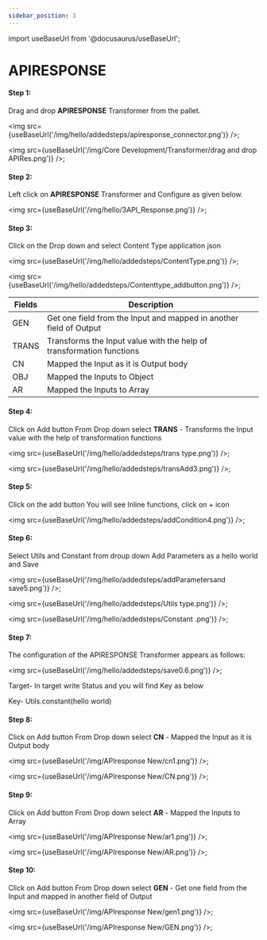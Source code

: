 ```yaml
---
sidebar_position: 3
---
```


import useBaseUrl from '@docusaurus/useBaseUrl';

# APIRESPONSE

#### Step 1:
Drag and drop **APIRESPONSE**  Transformer from the pallet.


<img src={useBaseUrl('/img/hello/addedsteps/apiresponse_connector.png')} />;


<img src={useBaseUrl('/img/Core Development/Transformer/drag and drop APIRes.png')} />;

#### Step 2:
Left click on **APIRESPONSE** Transformer and Configure as given below.

<img src={useBaseUrl('/img/hello/3API_Response.png')} />;

#### Step 3: 

Click on the Drop down and select Content Type application json

<img src={useBaseUrl('/img/hello/addedsteps/ContentType.png')} />;

<img src={useBaseUrl('/img/hello/addedsteps/Contenttype_addbutton.png')} />;

<table>
<thead>
<tr>
<th>Fields</th>
<th>Description</th>
</tr>
</thead>
<tbody>
<tr>
<td>GEN</td>
<td>Get one field from the Input and mapped in another field of Output</td>
</tr>
<tr>
<td>TRANS</td>
<td>Transforms the Input value with the help of transformation functions</td>
</tr>
<tr>
<td>CN</td>
<td>Mapped the Input as it is Output body</td>
</tr>
<tr>
<td>OBJ</td>
<td>Mapped the Inputs to Object</td>
</tr>
<tr>
<td>AR</td>
<td>Mapped the Inputs to Array</td>
</tr>
</tbody>
</table>

#### Step 4: 

Click on Add button From Drop down select **TRANS** - Transforms the Input value with the help of transformation functions

<img src={useBaseUrl('/img/hello/addedsteps/trans type.png')} />;

<img src={useBaseUrl('/img/hello/addedsteps/transAdd3.png')} />;


#### Step 5: 

Click on the add button You will see Inline functions, click on + icon 

<img src={useBaseUrl('/img/hello/addedsteps/addCondition4.png')} />;

#### Step 6: 

Select Utils and Constant from droup down
Add Parameters as a hello world and Save

<img src={useBaseUrl('/img/hello/addedsteps/addParametersand save5.png')} />;

<img src={useBaseUrl('/img/hello/addedsteps/Utils type.png')} />;

<img src={useBaseUrl('/img/hello/addedsteps/Constant .png')} />;

#### Step 7:

The configuration of the APIRESPONSE Transformer appears as follows:

<img src={useBaseUrl('/img/hello/addedsteps/save0.6.png')} />;

Target- In target write Status and you will find Key as below

Key- Utils.constant(hello world)


#### Step 8: 

Click on Add button From Drop down select **CN** - Mapped the Input as it is Output body

<img src={useBaseUrl('/img/APIresponse New/cn1.png')} />;

<img src={useBaseUrl('/img/APIresponse New/CN.png')} />;

#### Step 9: 

Click on Add button From Drop down select **AR** - Mapped the Inputs to Array

<img src={useBaseUrl('/img/APIresponse New/ar1.png')} />;

<img src={useBaseUrl('/img/APIresponse New/AR.png')} />;

#### Step 10: 

Click on Add button From Drop down select **GEN** - Get one field from the Input and mapped in another field of Output

<img src={useBaseUrl('/img/APIresponse New/gen1.png')} />;

<img src={useBaseUrl('/img/APIresponse New/GEN.png')} />;
